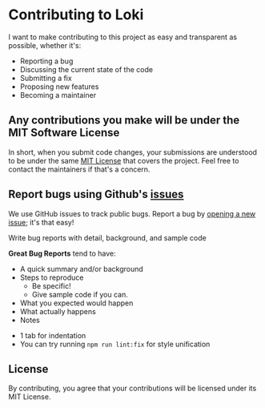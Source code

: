 # Contributing to Loki
I want to make contributing to this project as easy and transparent as possible, whether it's:

- Reporting a bug
- Discussing the current state of the code
- Submitting a fix
- Proposing new features
- Becoming a maintainer

## Any contributions you make will be under the MIT Software License
In short, when you submit code changes, your submissions are understood to be under the same [MIT License](http://choosealicense.com/licenses/mit/) that covers the project. Feel free to contact the maintainers if that's a concern.

## Report bugs using Github's [issues](https://github.com/Xh4H/Loki/issues)
We use GitHub issues to track public bugs. Report a bug by [opening a new issue](https://github.com/Xh4H/Loki/issues/new); it's that easy!

Write bug reports with detail, background, and sample code

**Great Bug Reports** tend to have:

- A quick summary and/or background
- Steps to reproduce
  - Be specific!
  - Give sample code if you can.
- What you expected would happen
- What actually happens
- Notes

* 1 tab for indentation
* You can try running `npm run lint:fix` for style unification

## License
By contributing, you agree that your contributions will be licensed under its MIT License.
